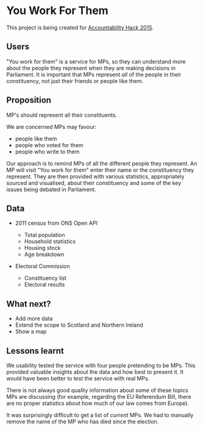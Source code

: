 # You Work For Them

This project is being created for [Accountability Hack 2015](https://accountabilityhack.org/).

## Users

"You work for them" is a service for MPs, so they can understand more about the people they represent when they are making decisions in Parliament. It is important that MPs represent *all* of the people in their constituency, not just their friends or people like them.

## Proposition

MP's should represent all their constituents. 

We are concerned MPs may favour:
* people like them
* people who voted for them
* people who write to them

Our approach is to remind MPs of all the different people they represent. An MP will visit "You work for them" enter their name or the constituency they represent. They are then provided with various statistics, appropriately sourced and visualised, about their constituency and some of the key issues being debated in Parliament.

## Data
* 2011 census from ONS Open API
  - Total population
  - Household statistics
  - Housing stock
  - Age breakdown

* Electoral Commission
  - Constituency list
  - Electoral results

## What next?
* Add more data
* Extend the scope to Scotland and Northern Ireland
* Show a map

## Lessons learnt

We usability tested the service with four people pretending to be MPs. This provided valuable insights about the data and how best to present it. It would have been better to test the service with real MPs.

There is not always good quality information about some of these topics MPs are discussing (for example, regarding the EU Referendum Bill, there are no proper statistics about how much of our law comes from Europe).

It was surprisingly difficult to get a list of *current* MPs. We had to manually remove the name of the MP who has died since the election.
